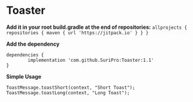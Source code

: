 # Toaster
  **Add it in your root build.gradle at the end of repositories:**
	```
	allprojects {
		repositories {
			maven { url 'https://jitpack.io' }
		}
	}
	```
  
  **Add the dependency**

	dependencies {
	        implementation 'com.github.SuriPro:Toaster:1.1'
	}

 **Simple Usage**
 
 	ToastMessage.toastShort(context, "Short Toast");
	ToastMessage.toastLong(context, "Long Toast");

